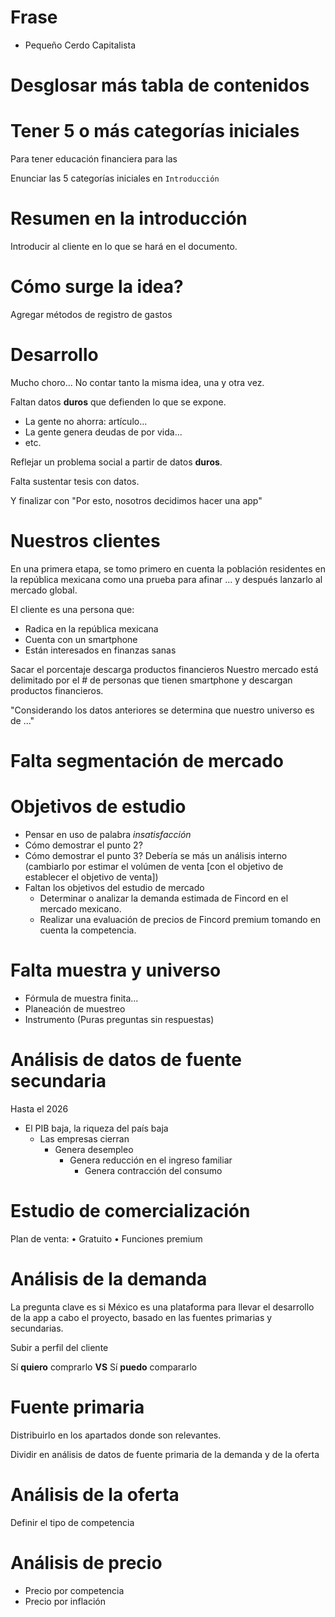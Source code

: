 # Frase
* Pequeño Cerdo Capitalista

# Desglosar más tabla de contenidos

# Tener 5 o más categorías iniciales
Para tener educación financiera para las 

Enunciar las 5 categorías iniciales en `Introducción`

# Resumen en la introducción
Introducir al cliente en lo que se hará en el documento.

# Cómo surge la idea?
Agregar métodos de registro de gastos

# Desarrollo 
Mucho choro... No contar tanto la misma idea, una y otra vez.

Faltan datos **duros** que defienden lo que se expone.

* La gente no ahorra: artículo...
* La gente genera deudas de por vida...
* etc.

Reflejar un problema social a partir de datos **duros**.

Falta sustentar tesis con datos.

Y finalizar con "Por esto, nosotros decidimos hacer una app"

# Nuestros clientes
En una primera etapa, se tomo primero en cuenta la población residentes en la república mexicana como una prueba para afinar ... y después lanzarlo al mercado global.

El cliente es una persona que:
* Radica en la república mexicana
* Cuenta con un smartphone
* Están interesados en finanzas sanas

Sacar el porcentaje descarga productos financieros
Nuestro mercado está delimitado por el # de personas que tienen smartphone y descargan productos financieros.

"Considerando los datos anteriores se determina que nuestro universo es de ..."

# Falta segmentación de mercado

# Objetivos de estudio
* Pensar en uso de palabra *insatisfacción*
* Cómo demostrar el punto 2?
* Cómo demostrar el punto 3? Debería se más un análisis interno (cambiarlo por estimar el volúmen de venta [con el objetivo de establecer el objetivo de venta])
* Faltan los objetivos del estudio de mercado
	* Determinar o analizar la demanda estimada de Fincord en el mercado mexicano.
	* Realizar una evaluación de precios de Fincord premium tomando en cuenta la competencia.

# Falta muestra y universo
* Fórmula de muestra finita...
* Planeación de muestreo
* Instrumento (Puras preguntas sin respuestas)

# Análisis de datos de fuente secundaria
Hasta el 2026

* El PIB baja, la riqueza del país baja
	* Las empresas cierran
		* Genera desempleo
			* Genera reducción en el ingreso familiar
				* Genera contracción del consumo

# Estudio de comercialización
Plan de venta:
•	Gratuito
•	Funciones premium

# Análisis de la demanda
La pregunta clave es si México es una plataforma para llevar el desarrollo de la app a cabo el proyecto, basado en las fuentes primarias y secundarias.

Subir a perfil del cliente

Sí **quiero** comprarlo **VS** Sí **puedo** compararlo

# Fuente primaria
Distribuirlo en los apartados donde son relevantes.

Dividir en análisis de datos de fuente primaria de la demanda y de la oferta
# Análisis de la oferta
Definir el tipo de competencia 

# Análisis de precio
* Precio por competencia
* Precio por inflación